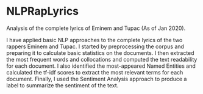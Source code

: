 # NLPRapLyrics
Analysis of the complete lyrics of Eminem and Tupac (As of Jan 2020).

I have applied basic NLP approaches to the complete lyrics of the two rappers Eminem and Tupac. I started by preprocessing the corpus and preparing it to calculate basic statistics on the documents. I then extracted the most frequent words and collocations and computed the text readability for each document. I also identified the most-appeared Named Entities and calculated the tf-idf scores to extract the most relevant terms for each document. Finally, I used the Sentiment Analysis approach to produce a label to summarize the sentiment of the text.
